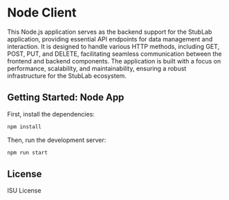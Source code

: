 # Node Client

This Node.js application serves as the backend support for the StubLab application, providing essential API endpoints for data management and interaction. It is designed to handle various HTTP methods, including GET, POST, PUT, and DELETE, facilitating seamless communication between the frontend and backend components. The application is built with a focus on performance, scalability, and maintainability, ensuring a robust infrastructure for the StubLab ecosystem.

## Getting Started: Node App

First, install the dependencies:

```sh
npm install
```

Then, run the development server:

```sh
npm run start
```

## License

ISU License
